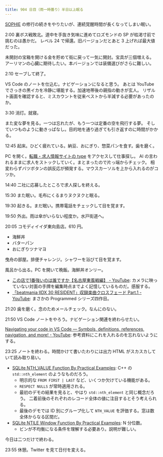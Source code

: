 ```yaml
---
title: 904 日目（雨一時曇り）半日以上眠る
---
```


[SOPHIE][dtp22b] の修行の続きをやりたいが、連続覚醒時間が長くなってしまい眠い。

2:00 裏ボス戦敗北。道中を手抜き気味に進めてロズモンドの SP が枯渇寸前で挑むのは愚かだ。
レベル 24 で帰還。旧バージョンだとあと 3 上げれば最大値だった。

未開封の宝箱を開ける金を貯めて街に戻って一気に開封。宝具が三個増える。
アーリマンの心臓に期待したい。本バージョンでは装備選びがさらに難しい。

2:10 セーブして終了。

VS Code のノートを仕込む。ナビゲーションになると思う。
あとは YouTube でさっきの黒イカを冷静に堪能する。加速地帯後の親指の動きが玄人。
リザルト画面を確認すると、ミスカウントを従来ベストから半減する必要があったのか。

3:30 消灯。就寝。

また変な夢を見る。一つは忘れたが、もう一つは定番の空を飛行する夢。
そしていつものように動きっぱなし。目的地を通り過ぎても引き返すのに時間がかかる。

12:45 起床。ひどく疲れている。納豆、おにぎり、惣菜パンを食す。歯を磨く。

PC を開く。[転職・求人情報サイトの type](https://type.jp/) をアクセスして仕事探し。
AI の言われるままに求人をストックしていく。まとまったので片っ端からチェック。
相変わらずバツボタンの誤反応が頻発する。マウスカーソルを上から入れるのがコツか。

14:40 二社に応募したところで求人探しを終える。

15:30 また眠い。毛布にくるまりヌクヌクと眠る。

19:30 起きる。まだ眠い。携帯電話をチェックして目を覚ます。

19:50 外出。雨は傘がいらない程度か。水戸街道へ。

20:05 コモディイイダ東向島店。610 円。

* 海鮮丼
* バターパン
* おにぎりツナマヨ

曳舟の部屋。排便チャレンジ。シャワーを浴びて目を覚ます。

風呂から出る。PC を開いて晩飯。海鮮丼オンリー。

* [この店で1番強いのは誰ですか【名古屋東風戦編】 - YouTube](https://www.youtube.com/watch?v=iZKrD1UAXiI):
  カメラに映っていない対面の手牌を編集時点までよく記憶しているものだ。感服する。
* [「beatmania IIDX 30 RESIDENT」収録楽曲クロスフェード Part.1 - YouTube](https://www.youtube.com/watch?v=RdI_YMNZ_oM):
  まさかの Programmed シリーズ四作目。

21:20 歯を磨く。念のためメールチェック。なんにのない。

21:50 VS Code ノートをやろう。ナビゲーション関連を終わらせたい。

[Navigating your code in VS Code — Symbols, definitions, references, navigation, and more! - YouTube](https://www.youtube.com/watch?v=_4rSbklsVkk):
参考資料にこれを入れるのを忘れないようにする。

23:25 ノートを終わる。時間かけて書いたわりには出力 HTML がスカスカしていて読み取り易い。

* [SQLite NTH_VALUE Function By Practical Examples](https://www.sqlitetutorial.net/sqlite-window-functions/sqlite-nth_value/):
  C++ の `std::nth_element` のようなものだろう。
  * 明示的な `FROM FIRST | LAST` など、いくつか欠けている機能がある。
  * `RESPECT NULLS` が常時適用される。
  * 最初のデモの結果を見ると、やはり `std::nth_element` と同じ概念だろう。
    二着前後のそれぞれのレコード全体の値に注目するとそう考えられる。
  * 最後のデモでは ID 別にグループ化して `NTH_VALUE` を評価する。窓は数全体からなる区間だ。
* [SQLite NTILE Window Function By Practical Examples](https://www.sqlitetutorial.net/sqlite-window-functions/sqlite-ntile/):
  N 分位数。
  * ビンが不均衡になる条件を理解する必要あり。説明が難しい。

今日は二つだけで終わる。

23:55 休憩。Twitter を見て日付を変える。

[dtp22b]: https://www.dlsite.com/maniax/work/=/product_id/RJ424807/
